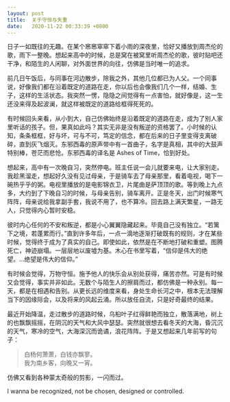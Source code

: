 ```yaml
---
layout: post
title:  关于守恒与失重
date:   2020-11-22 00:33:39 +0800
---
```


日子一如既往的无趣。在某个窸窸窣窣下着小雨的深夜里，恰好又播放到周杰伦的歌，雨下一整晚。想起来高中的时候，总是窝在被窝里听周杰伦的歌，彼时贴吧还干净，和陌生的人闲聊，对外面世界的向往，仿佛是当时唯一的追求。

前几日午饭后，与同事在河边散步，除我之外，其他几位都已为人父。一个同事说，好像我们都在沿着既定的道路在走，你以后也会像我们几个一样，结婚、生子，这样的生活状态。我突然一愣，隐隐之间觉得有一点害怕，就好像是，这一生还没来得及起波澜，就这样被既定的道路给框得死死的。

有时候回头来看，从小到大，自己仿佛始终是沿着既定的道路在走，成为了别人家里听话的孩子。但，果真如此吗？其实无非是没有叛逆的资格罢了。小时候的认知，条条框框，好与坏，可与不可，笃定的信念，都在后来的日子里变得支离破碎，直到灰飞烟灭。东邪西毒的原声带中有一首曲子，名字是真相，其中的大鼓声特别棒，苍茫而悲怆。东邪西毒的译名是 Ashes of Time，恰到好处。

想起来，高中有一次晚自习，突然停电。班主任说一会儿就要来电，让大家别走。我趁黑溜走，想起好久没有见过母亲，于是骑车去了母亲那里，看着电视，喝下一碗热乎乎的粥。电视里播放的是电影锦衣卫，片尾曲是萨顶顶的歌。等到晚上九点多，大约到了下晚自习的时候，与母亲告别，骑车离开。正是冬天，出门时候寒气阵阵，母亲说给我拿副手套，我说不用了，也不算冷。回去路上满天繁星，一路无人，只觉得内心暂时安稳。

彼时内心任何的不安和叛逆，都是小心翼翼隐藏起来。毕竟自己没有独立。“若篱下之境，若蓬累而行。”直到许多年后，一点一滴地逐渐打破既有的规则，才在某些时候，觉得终于成为了真实的自己。即使如此，依然是在不断地打破和重塑。图腾死亡，神迹崩塌。一层层地以废墟为基。木心在书里写着，“信仰是伟大的绝望。…绝望是伟大的信仰。”

有时候会觉得，万物守恒。施予他人的快乐会从别处获得，痛苦亦然。可是有时候又会觉得，事实并非如此。无数个与陌生人的擦肩而过，都仿佛是一种永别。每一天，都是在相遇和告别。从更长远的维度来看，身处生命长河之中，根本无法理解当下的因缘际会，以及将来的风起云涌。所以放任自流，只是好奇最终的结果。

最近开始降温，走过散步的道路时候，乌桕叶子红得鲜艳而独立，散落满地，树上的也飘飘摇摇，在阴沉的天气和大风中瑟瑟。突然就很想去看冬天的大海，昏沉沉的天气，寒冷的空气，大海深沉而诡谲，浪花阵阵。于是又想起来几年前写的句子：

> 白杨何萧萧，白钱亦飘寥。<br>
> 我为南乡客，向晚又一宵。

仿佛又看到各种蒙太奇般的剪影，一闪而过。

I wanna be recognized, not be chosen, designed or controlled.
